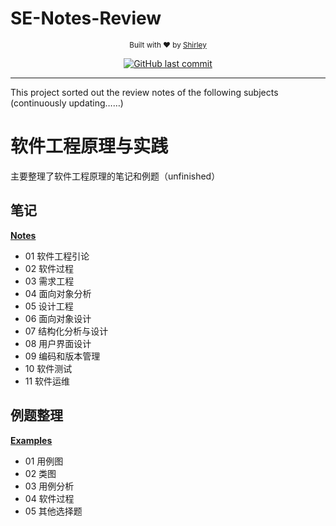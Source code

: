 # SE-Notes-Review
<p align="center">
  <sub>
    Built with ❤︎ by
    <a href="https://github.com/Shirley-olivia">Shirley</a>
  </sub>
</p>

<p align="center">
  <a href="https://github.com/Shirley-olivia/SE-Notes-Review/commits/main" target="_blank">
    <img src="https://img.shields.io/github/last-commit/navendu-pottekkat/nsfw-filter?style=flat-square" alt="GitHub last commit">
  </a>
</p>
<hr>

This project sorted out the review notes of the following subjects (continuously updating……)

# 软件工程原理与实践
主要整理了软件工程原理的笔记和例题（unfinished）
## 笔记
[**Notes**](https://deciduous-mitten-073.notion.site/e167876b3a4847dab5ee674de4eec13f?pvs=4)
- 01 软件工程引论
- 02 软件过程
- 03 需求工程
- 04 面向对象分析
- 05 设计工程
- 06 面向对象设计
- 07 结构化分析与设计
- 08 用户界面设计
- 09 编码和版本管理
- 10 软件测试
- 11 软件运维
## 例题整理
[**Examples**](https://deciduous-mitten-073.notion.site/cb4443d8a59f4326aa9590ad66250a42)
- 01 用例图
- 02 类图
- 03 用例分析
- 04 软件过程
- 05 其他选择题
